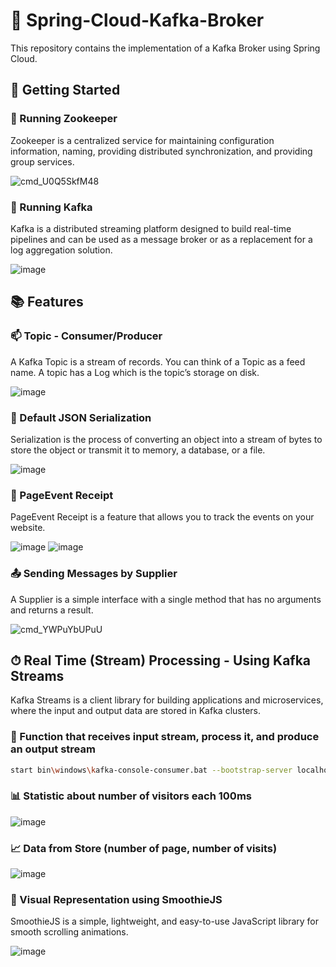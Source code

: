 # 🌱 Spring-Cloud-Kafka-Broker

This repository contains the implementation of a Kafka Broker using Spring Cloud. 

## 🚀 Getting Started

### 🐾 Running Zookeeper

Zookeeper is a centralized service for maintaining configuration information, naming, providing distributed synchronization, and providing group services.

![cmd_U0Q5SkfM48](https://github.com/karamyf/Spring-Cloud-Kafka-Broker/assets/91606912/93e44ba5-eaf8-44a5-960e-c0cf2788bdb4)

### 🎈 Running Kafka

Kafka is a distributed streaming platform designed to build real-time pipelines and can be used as a message broker or as a replacement for a log aggregation solution.

![image](https://github.com/karamyf/Spring-Cloud-Kafka-Broker/assets/91606912/54efce05-4aa5-44ac-a5ec-8592d64d9f56)

## 📚 Features

### 📫 Topic - Consumer/Producer

A Kafka Topic is a stream of records. You can think of a Topic as a feed name. A topic has a Log which is the topic’s storage on disk.

![image](https://github.com/karamyf/Spring-Cloud-Kafka-Broker/assets/91606912/05e0aead-a63f-46cb-a650-6bdbb581ca5d)

### 📄 Default JSON Serialization

Serialization is the process of converting an object into a stream of bytes to store the object or transmit it to memory, a database, or a file. 

![image](https://github.com/karamyf/Spring-Cloud-Kafka-Broker/assets/91606912/74d2f37a-1bcd-4f36-873f-d150087d790b)

### 📮 PageEvent Receipt

PageEvent Receipt is a feature that allows you to track the events on your website.

![image](https://github.com/karamyf/Spring-Cloud-Kafka-Broker/assets/91606912/b8cf9984-5fe4-4b04-a250-72f178b3737c)
![image](https://github.com/karamyf/Spring-Cloud-Kafka-Broker/assets/91606912/180f7890-353e-432b-9c3e-f52de1ff4e09)

### 📤 Sending Messages by Supplier

A Supplier is a simple interface with a single method that has no arguments and returns a result.

![cmd_YWPuYbUPuU](https://github.com/karamyf/Spring-Cloud-Kafka-Broker/assets/91606912/b73aa0cb-a43e-49ef-9c9d-d5bdb832039e)

## ⏱ Real Time (Stream) Processing - Using Kafka Streams

Kafka Streams is a client library for building applications and microservices, where the input and output data are stored in Kafka clusters.

### 🔄 Function that receives input stream, process it, and produce an output stream

```bash
start bin\windows\kafka-console-consumer.bat --bootstrap-server localhost:9092 --topic R4 --property print.key=true --property print.value=true --property key.deserializer=org.apache.kafka.common.serialization.StringDeserializer --property value.deserializer=org.apache.kafka.common.serialization.LongDeserializer
```

### 📊 Statistic about number of visitors each 100ms

![image](https://github.com/karamyf/Spring-Cloud-Kafka-Broker/assets/91606912/fe464a6b-a031-4a61-beff-f36ec1866226)

### 📈 Data from Store (number of page, number of visits)

![image](https://github.com/karamyf/Spring-Cloud-Kafka-Broker/assets/91606912/5e7b4d96-90e5-4735-b9b2-46f17f4ef009)

### 🎨 Visual Representation using SmoothieJS

SmoothieJS is a simple, lightweight, and easy-to-use JavaScript library for smooth scrolling animations.

![image](https://github.com/karamyf/Spring-Cloud-Kafka-Broker/assets/91606912/1b716314-b84c-48da-8879-a6fbd6cc22bd)
